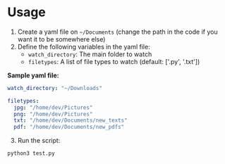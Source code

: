# Usage
1. Create a yaml file on `~/Documents` (change the path in the code if you want it to be somewhere else)
2. Define the following variables in the yaml file:
   - `watch_directory`: The main folder to watch
   - `filetypes`: A list of file types to watch (default: ['.py', '.txt'])

**Sample yaml file:**
```yaml
watch_directory: "~/Downloads"

filetypes:
  jpg: "/home/dev/Pictures"
  png: "/home/dev/Pictures"
  txt: "/home/dev/Documents/new_texts"
  pdf: "/home/dev/Documents/new_pdfs"
```

3. Run the script:
```bash
python3 test.py
```
